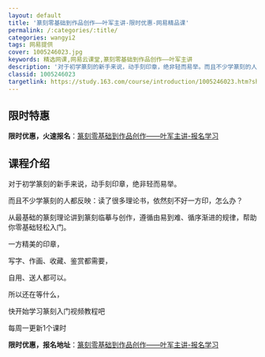 ```yaml
---
layout: default
title: '篆刻零基础到作品创作——叶军主讲-限时优惠-网易精品课'
permalink: /:categories/:title/
categories: wangyi2
tags: 网易提供
cover: 1005246023.jpg
keywords: 精选网课,网易云课堂,篆刻零基础到作品创作——叶军主讲
description: '对于初学篆刻的新手来说，动手刻印章，绝非轻而易举。而且不少学篆刻的人都反映：读了很多理论书，依然刻不好一方印，怎么办？从'
classid: 1005246023
targetlink: https://study.163.com/course/introduction/1005246023.htm?share=1&shareId=1025206652&utm_campaign=share&utm_medium=iphoneShare&utm_source=&utm_u=1025206652
---
```


## 限时特惠

**限时优惠，火速报名**：[篆刻零基础到作品创作——叶军主讲-报名学习](https://study.163.com/course/introduction/1005246023.htm?share=1&shareId=1025206652&utm_campaign=share&utm_medium=iphoneShare&utm_source=&utm_u=1025206652)

## 课程介绍

对于初学篆刻的新手来说，动手刻印章，绝非轻而易举。

而且不少学篆刻的人都反映：读了很多理论书，依然刻不好一方印，怎么办？

从最基础的篆刻理论讲到篆刻临摹与创作，遵循由易到难、循序渐进的规律，帮助你零基础轻松入门。

一方精美的印章，

写字、作画、收藏、鉴赏都需要，

自用、送人都可以。

所以还在等什么，

快开始学习篆刻入门视频教程吧

每周一更新1个课时

**限时优惠，报名地址**：[篆刻零基础到作品创作——叶军主讲-报名学习](https://study.163.com/course/introduction/1005246023.htm?share=1&shareId=1025206652&utm_campaign=share&utm_medium=iphoneShare&utm_source=&utm_u=1025206652)

